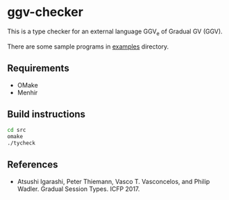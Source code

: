 # ggv-checker

This is a type checker for an external language GGV<sub>e</sub> of Gradual GV (GGV).

There are some sample programs in [examples](examples/) directory.

## Requirements

- OMake
- Menhir

## Build instructions

```sh
cd src
omake
./tycheck
```

## References

- Atsushi Igarashi, Peter Thiemann, Vasco T. Vasconcelos, and Philip Wadler.
  Gradual Session Types. ICFP 2017.
